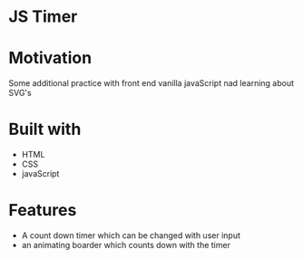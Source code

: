 # JS Timer

# Motivation
Some additional practice with front end vanilla javaScript nad learning about SVG's

# Built with
- HTML
- CSS
- javaScript

# Features
- A count down timer which can be changed with user input
- an animating boarder which counts down with the timer 
